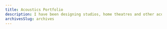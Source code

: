 ```yaml
---
title: Acoustics Portfolio
description: I have been designing studios, home theatres and other acoustic spaces for my clients on Fiverr.
archivesSlug: archives
---
```

